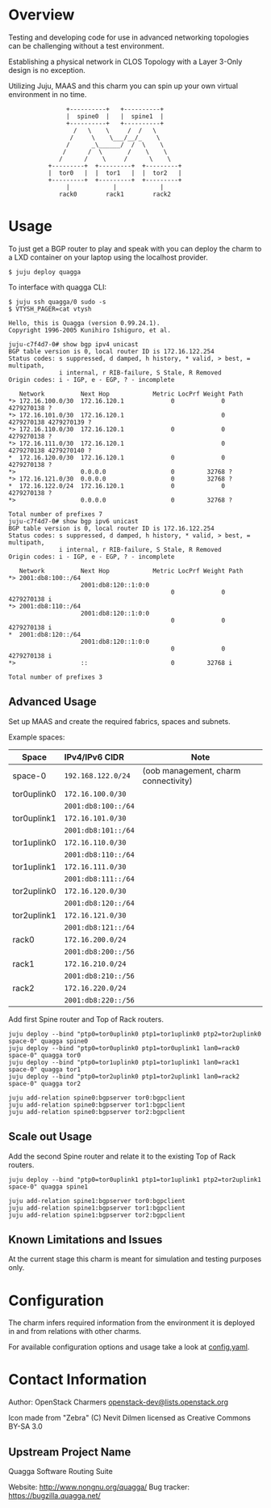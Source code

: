 # Overview
Testing and developing code for use in advanced networking topologies can be
challenging without a test environment.

Establishing a physical network in CLOS Topology with a Layer 3-Only design
is no exception.

Utilizing Juju, MAAS and this charm you can spin up your own virtual
environment in no time.

                    +----------+   +----------+
                    |  spine0  |   |  spine1  |
                    +----------+   +----------+
                      /   \    \     /  /   \
                     /     \    \___/__/_    \
                    /      _\______/  /  \    \
                   /      /  \       /    \    \
                  /      /    \     /      \    \
               +---------+  +---------+  +---------+
               |  tor0   |  |  tor1   |  |  tor2   |
               +---------+  +---------+  +---------+
                    |            |            |
                  rack0        rack1        rack2

# Usage
To just get a BGP router to play and speak with you can deploy the charm to a
LXD container on your laptop using the localhost provider.

    $ juju deploy quagga

To interface with quagga CLI:

    $ juju ssh quagga/0 sudo -s
    $ VTYSH_PAGER=cat vtysh
    
    Hello, this is Quagga (version 0.99.24.1).
    Copyright 1996-2005 Kunihiro Ishiguro, et al.
    
    juju-c7f4d7-0# show bgp ipv4 unicast
    BGP table version is 0, local router ID is 172.16.122.254
    Status codes: s suppressed, d damped, h history, * valid, > best, = multipath,
                  i internal, r RIB-failure, S Stale, R Removed
    Origin codes: i - IGP, e - EGP, ? - incomplete
    
       Network          Next Hop            Metric LocPrf Weight Path
    *> 172.16.100.0/30  172.16.120.1             0             0 4279270138 ?
    *> 172.16.101.0/30  172.16.120.1                           0 4279270138 4279270139 ?
    *> 172.16.110.0/30  172.16.120.1             0             0 4279270138 ?
    *> 172.16.111.0/30  172.16.120.1                           0 4279270138 4279270140 ?
    *  172.16.120.0/30  172.16.120.1             0             0 4279270138 ?
    *>                  0.0.0.0                  0         32768 ?
    *> 172.16.121.0/30  0.0.0.0                  0         32768 ?
    *  172.16.122.0/24  172.16.120.1             0             0 4279270138 ?
    *>                  0.0.0.0                  0         32768 ?
    
    Total number of prefixes 7
    juju-c7f4d7-0# show bgp ipv6 unicast
    BGP table version is 0, local router ID is 172.16.122.254
    Status codes: s suppressed, d damped, h history, * valid, > best, = multipath,
                  i internal, r RIB-failure, S Stale, R Removed
    Origin codes: i - IGP, e - EGP, ? - incomplete
    
       Network          Next Hop            Metric LocPrf Weight Path
    *> 2001:db8:100::/64
                        2001:db8:120::1:0:0
                                                 0             0 4279270138 i
    *> 2001:db8:110::/64
                        2001:db8:120::1:0:0
                                                 0             0 4279270138 i
    *  2001:db8:120::/64
                        2001:db8:120::1:0:0
                                                 0             0 4279270138 i
    *>                  ::                       0         32768 i
    
    Total number of prefixes 3


## Advanced Usage
Set up MAAS and create the required fabrics, spaces and subnets.

Example spaces:

|     Space     |   IPv4/IPv6 CIDR    |                 Note                 |
| ------------- | :------------------ | ------------------------------------ |
| space-0       | `192.168.122.0/24`  | (oob management, charm connectivity) |
| tor0uplink0   | `172.16.100.0/30`   |                                      |
|               | `2001:db8:100::/64` |                                      |
| tor0uplink1   | `172.16.101.0/30`   |                                      |
|               | `2001:db8:101::/64` |                                      |
| tor1uplink0   | `172.16.110.0/30`   |                                      |
|               | `2001:db8:110::/64` |                                      |
| tor1uplink1   | `172.16.111.0/30`   |                                      |
|               | `2001:db8:111::/64` |                                      |
| tor2uplink0   | `172.16.120.0/30`   |                                      |
|               | `2001:db8:120::/64` |                                      |
| tor2uplink1   | `172.16.121.0/30`   |                                      |
|               | `2001:db8:121::/64` |                                      |
| rack0         | `172.16.200.0/24`   |                                      |
|               | `2001:db8:200::/56` |                                      |
| rack1         | `172.16.210.0/24`   |                                      |
|               | `2001:db8:210::/56` |                                      |
| rack2         | `172.16.220.0/24`   |                                      |
|               | `2001:db8:220::/56` |                                      |


Add first Spine router and Top of Rack routers.

    juju deploy --bind "ptp0=tor0uplink0 ptp1=tor1uplink0 ptp2=tor2uplink0 space-0" quagga spine0
    juju deploy --bind "ptp0=tor0uplink0 ptp1=tor0uplink1 lan0=rack0 space-0" quagga tor0
    juju deploy --bind "ptp0=tor1uplink0 ptp1=tor1uplink1 lan0=rack1 space-0" quagga tor1
    juju deploy --bind "ptp0=tor2uplink0 ptp1=tor2uplink1 lan0=rack2 space-0" quagga tor2

    juju add-relation spine0:bgpserver tor0:bgpclient
    juju add-relation spine0:bgpserver tor1:bgpclient
    juju add-relation spine0:bgpserver tor2:bgpclient


## Scale out Usage
Add the second Spine router and relate it to the existing Top of Rack routers.

    juju deploy --bind "ptp0=tor0uplink1 ptp1=tor1uplink1 ptp2=tor2uplink1 space-0" quagga spine1

    juju add-relation spine1:bgpserver tor0:bgpclient
    juju add-relation spine1:bgpserver tor1:bgpclient
    juju add-relation spine1:bgpserver tor2:bgpclient


## Known Limitations and Issues
At the current stage this charm is meant for simulation and testing purposes only.


# Configuration
The charm infers required information from the environment it is deployed in
and from relations with other charms.

For available configuration options and usage take a look at [config.yaml](config.yaml).


# Contact Information
Author: OpenStack Charmers <openstack-dev@lists.openstack.org>

Icon made from "Zebra" (C) Nevit Dilmen licensed as Creative Commons BY-SA 3.0


## Upstream Project Name
Quagga Software Routing Suite

Website: http://www.nongnu.org/quagga/
Bug tracker: https://bugzilla.quagga.net/
